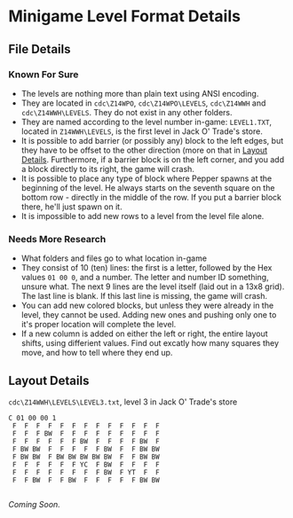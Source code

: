 Minigame Level Format Details
=============================

File Details
------------

### Known For Sure

* The levels are nothing more than plain text using ANSI encoding.
* They are located in `cdc\Z14WPO`, `cdc\Z14WPO\LEVELS`, `cdc\Z14WWH` and `cdc\Z14WWH\LEVELS`. They do not exist in any  other folders.
* They are named according to the level number in-game: `LEVEL1.TXT`, located in `Z14WWH\LEVELS`, is the first level in Jack O' Trade's store.
* It is possible to add barrier (or possibly any) block to the left edges, but they have to be offset to the other direction (more on that in [Layout Details](#layout-details). Furthermore, if a barrier block is on the left corner, and you add a block directly to its right, the game will crash.
* It is possible to place any type of block where Pepper spawns at the beginning of the level. He always starts on the seventh square on the bottom row -  directly in the middle of the row. If you put a barrier block there, he'll just spawn on it.
* It is impossible to add new rows to a level from the level file alone.

### Needs More Research

* What folders and files go to what location in-game
* They consist of 10 (ten) lines: the first is a letter, followed by the Hex values `01 00 0`, and a number. The letter and number ID something, unsure what. The next 9 lines are the level itself (laid out in a 13x8 grid). The last line is blank.
  If this last line is missing, the game will crash.
* You can add new colored blocks, but unless they were already in the level, they cannot be used. Adding new ones and pushing only one to it's proper location will complete the level.
* If a new column is added on either the left or right, the entire layout shifts, using differient values. Find out excatly how many squares they move, and how to tell where they end up.


Layout Details
--------------

`cdc\Z14WWH\LEVELS\LEVEL3.txt`, level 3 in Jack O' Trade's store

```
C 01 00 00 1
 F  F  F  F  F  F  F  F  F  F  F  F  F
 F  F  F BW  F  F  F  F  F  F  F  F  F
 F  F  F  F  F  F BW  F  F  F  F BW  F
 F BW BW  F  F  F  F  F BW  F  F BW BW
 F BW BW  F BW BW BW BW BW  F  F BW BW
 F  F  F  F  F  F YC  F BW  F  F  F  F
 F  F  F  F  F  F  F  F BW  F YT  F  F
 F  F BW  F  F BW  F  F  F  F  F BW BW
 
 ```

*Coming Soon.*

